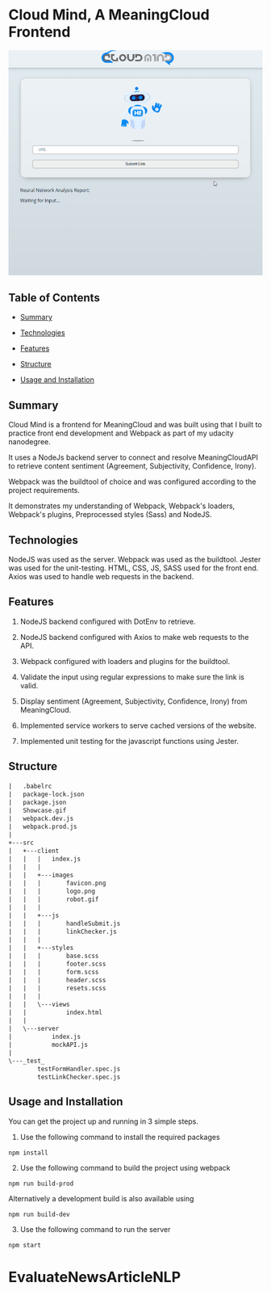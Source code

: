 # Cloud Mind, A MeaningCloud Frontend

![Showcase.gif](/Showcase.gif)

## Table of Contents

* [Summary](#Summary)

* [Technologies](#Technologies)

* [Features](#Features)

* [Structure](#Structure)

* [Usage and Installation](#usage-and-installation)

## Summary

Cloud Mind is a frontend for MeaningCloud and was built using that I built to practice front end development and Webpack as part of my udacity nanodegree.

It uses a NodeJs backend server to connect and resolve MeaningCloudAPI to retrieve content sentiment (Agreement, Subjectivity, Confidence, Irony).

Webpack was the buildtool of choice and was configured according to the project requirements.

It demonstrates my understanding of Webpack, Webpack's loaders, Webpack's plugins, Preprocessed styles (Sass) and NodeJS.

## Technologies

NodeJS was used as the server.
Webpack was used as the buildtool.
Jester was used for the unit-testing.
HTML, CSS, JS, SASS used for the front end.
Axios was used to handle web requests in the backend.

## Features

1. NodeJS backend configured with DotEnv to retrieve.

2. NodeJS backend configured with Axios to make web requests to the API.

3. Webpack configured with loaders and plugins for the buildtool.

4. Validate the input using regular expressions to make sure the link is valid.

5. Display sentiment (Agreement, Subjectivity, Confidence, Irony) from MeaningCloud.

5. Implemented service workers to serve cached versions of the website.

6. Implemented unit testing for the javascript functions using Jester.

## Structure 
```
|   .babelrc
|   package-lock.json
|   package.json
|   Showcase.gif
|   webpack.dev.js
|   webpack.prod.js
|
+---src
|   +---client
|   |   |   index.js
|   |   |
|   |   +---images
|   |   |       favicon.png
|   |   |       logo.png
|   |   |       robot.gif
|   |   |
|   |   +---js
|   |   |       handleSubmit.js
|   |   |       linkChecker.js
|   |   |
|   |   +---styles
|   |   |       base.scss
|   |   |       footer.scss
|   |   |       form.scss
|   |   |       header.scss
|   |   |       resets.scss
|   |   |
|   |   \---views
|   |           index.html
|   |
|   \---server
|           index.js
|           mockAPI.js
|
\---_test_
        testFormHandler.spec.js
        testLinkChecker.spec.js

```

## Usage and Installation

You can get the project up and running in 3 simple steps.

1. Use the following command to install the required packages
```
npm install
```
2. Use the following command to build the project using webpack
```
npm run build-prod
```
Alternatively a development build is also available using
```
npm run build-dev
```
3. Use the following command to run the server
```
npm start
```

# EvaluateNewsArticleNLP
